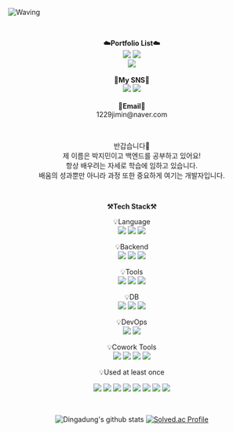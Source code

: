 ![Waving](https://capsule-render.vercel.app/api?type=Waving&color=auto&text=Jimin's%20GitHub%20&height=300&fontSize=60&desc=Welcome!&descAlignY=75&descAlign=60)

    
<br>

<p align="center">
    <Strong>☁️Portfolio List☁️</Strong><br>
    <a href="https://velog.io/@mini_mouse_" target="_blank"><img src="https://img.shields.io/badge/Velog-000000?style=flat-square&logo=Velog&logoColor=20C997"/></a>
    <a href="https://blog.naver.com/1229jimin" target="_blank"><img src="https://img.shields.io/badge/Naver-000000?style=flat-square&logo=Notion&logoColor=03C75A"/></a>
    <br>
   <a href="https://hits.seeyoufarm.com"><img src="https://hits.seeyoufarm.com/api/count/incr/badge.svg?url=https%3A%2F%2Fgithub.com%2FDingadung&count_bg=%2379C83D&title_bg=%23555555&icon=&icon_color=%23E7E7E7&title=hits&edge_flat=false"/></a>
<br><br>
<Strong>🍒My SNS🍒</Strong><br>
    <a href="https://www.instagram.com/?hl=ko" target="_blank"><img src="https://img.shields.io/badge/Instagram-000000?style=flat-square&logo=Instagram&logoColor=E4405F"/></a>
    <a href="https://blog.naver.com/1229jimin" target="_blank"><img src="https://img.shields.io/badge/Naver-000000?style=flat-square&logo=Notion&logoColor=03C75A"/></a>
<br><br>
<Strong>📧Email📧</Strong><br>1229jimin@naver.com<br>

</p>

<br>

<p align="center">
반갑습니다👐<br>
제 이름은 박지민이고 백엔드를 공부하고 있어요!<br>
항상 배우려는 자세로 학습에 임하고 있습니다.<br>
배움의 성과뿐만 아니라 과정 또한 중요하게 여기는 개발자입니다.
</p>

<br>

<p align="center">
    <Strong>⚒️Tech Stack⚒️</Strong><br>
</p>

<p align="center" display="inline-block">
    💡Language <br>
    <img src="https://img.shields.io/badge/JAVA-007396?style=for-the-badge&logo=java&logoColor=white"> 
    <img src="https://img.shields.io/badge/Python-3776AB?style=for-the-badge&logo=Python&logoColor=white">
    <img src="https://img.shields.io/badge/C-A8B9CC?style=for-the-badge&logo=C&logoColor=white">
</p>
<p align="center" display="inline-block">
    💡Backend <br>
    <img src="https://img.shields.io/badge/Spring-6DB33F?style=for-the-badge&logo=Spring&logoColor=white">
    <img src="https://img.shields.io/badge/SpringBoot-6DB33F?style=for-the-badge&logo=SpringBoot&logoColor=white">
    <img src="https://img.shields.io/badge/Django-092E20?style=for-the-badge&logo=Django&logoColor=white">
</p>
<p align="center" display="inline-block">
    💡Tools <br>
    <img src="https://img.shields.io/badge/IntelliJ-000000?style=for-the-badge&logo=IntelliJIDEA&logoColor=white">
    <img src="https://img.shields.io/badge/PyCharm-000000?style=for-the-badge&logo=PyCharm&logoColor=white">
    <img src="https://img.shields.io/badge/VisualStudio-5C2D91?style=for-the-badge&logo=VisualStudio&logoColor=white">
</p>
<p align="center" display="inline-block">
    💡DB <br>
    <img src="https://img.shields.io/badge/Oracle-F80000?style=for-the-badge&logo=Oracle&logoColor=white">
    <img src="https://img.shields.io/badge/mysql-4479A1?style=for-the-badge&logo=mysql&logoColor=white">
    <img src="https://img.shields.io/badge/MariaDB-003545?style=for-the-badge&logo=MariaDB&logoColor=white">
</p>
<p align="center" display="inline-block">
    💡DevOps <br>
    <img src="https://img.shields.io/badge/AWS-232F3E?style=for-the-badge&logo=Amazon AWS&logoColor=white">
    <img src="https://img.shields.io/badge/Docker-2496ED?style=for-the-badge&logo=docker&logoColor=white">
</p>
<p align="center" display="inline-block">
    💡Cowork Tools <br>
    <img src="https://img.shields.io/badge/Github-000000?style=for-the-badge&logo=github&logoColor=white">
    <img src="https://img.shields.io/badge/Notion-000000?style=for-the-badge&logo=notion&logoColor=white">
    <img src="https://img.shields.io/badge/Slack-4A154B?style=for-the-badge&logo=slack&logoColor=white">
    <img src="https://img.shields.io/badge/Figma-F24E1E?style=for-the-badge&logo=figma&logoColor=white">
</p>

<p align="center">
    💡Used at least once
</p>
<p align="center" display="inline-block">
  <img src="https://img.shields.io/badge/javascript-F7DF1E?style=for-the-badge&logo=javascript&logoColor=black">
  <img src="https://img.shields.io/badge/css-1572B6?style=for-the-badge&logo=css3&logoColor=white">
  <img src="https://img.shields.io/badge/html-E34F26?style=for-the-badge&logo=html5&logoColor=white">
  <img src="https://img.shields.io/badge/C-A8B9CC?style=for-the-badge&logo=C&logoColor=white">
  <img src="https://img.shields.io/badge/Thymeleaf-005F0F?style=for-the-badge&logo=Thymeleaf&logoColor=white">
  <img src="https://img.shields.io/badge/Linux-FCC624?style=for-the-badge&logo=Linux&logoColor=white">
  <img src="https://img.shields.io/badge/JSP-007396?style=for-the-badge&logo=jsp&logoColor=white">
  <img src="https://img.shields.io/badge/R-276DC3?style=for-the-badge&logo=R&logoColor=white">
</p>

<br>

<div align="center">
    
![Dingadung's github stats](https://github-readme-stats.vercel.app/api?username=Dingadung&show_icons=true)
[![Solved.ac Profile](http://mazassumnida.wtf/api/v2/generate_badge?boj=1229jimin)](https://solved.ac/1229jimin/)
    
</div>
